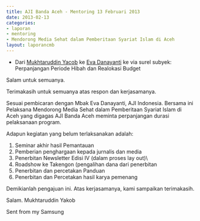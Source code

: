 ```yaml
---
title: AJI Banda Aceh - Mentoring 13 Februari 2013
date: 2013-02-13
categories:
- laporan
- mentoring
- Mendorong Media Sehat dalam Pemberitaan Syariat Islam di Aceh
layout: laporancmb
---
```


* Dari [Mukhtaruddin Yacob](http://wiki.ciptamedia.org/wiki/Mukhtaruddin_Yacob) ke [Eva Danayanti](http://wiki.ciptamedia.org/wiki/Eva_Danayanti) ke via surel subyek: Perpanjangan Periode Hibah dan Realokasi Budget

Salam untuk semuanya.

Terimakasih untuk semuanya atas respon dan kerjasamanya. 

Sesuai pembicaran dengan Mbak Eva Danayanti, AJI Indonesia. Bersama ini Pelaksana Mendorong Media Sehat dalam Pemberitaan Syariat 
Islam di Aceh yang digagas AJI Banda Aceh meminta perpanjangan durasi pelaksanaan program. 

Adapun kegiatan yang belum terlaksanakan adalah:
1. Seminar akhir hasil Pemantauan 
2. Pemberian penghargaan kepada jurnalis dan media
3. Penerbitan Newsletter Edisi IV (dalam proses lay out)\
4. Roadshow ke Takengon (pengalihan dana dari penerbitan
5. Penerbitan dan percetakan Panduan
6. Penerbitan dan Percetakan hasil karya pemenang

Demikianlah pengajuan ini. Atas kerjasamanya, kami sampaikan terimakasih.

Salam. 
Mukhtaruddin Yakob

Sent from my Samsung
